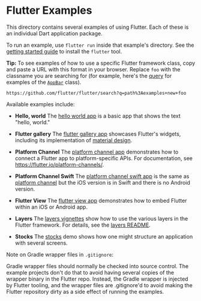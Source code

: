 Flutter Examples
================

This directory contains several examples of using Flutter. Each of these is an
individual Dart application package.

To run an example, use `flutter run` inside that example's directory.  See the
[getting started guide](https://flutter.io/getting-started/) to install
the `flutter` tool.

**Tip:** To see examples of how to use a specific Flutter framework class,
copy and paste a URL with this format in your browser. Replace `foo` with the
classname you are searching for (for example, here's the
[query](https://github.com/flutter/flutter/search?q=path%3Aexamples+new+AppBar)
for examples of the
[`AppBar`](https://docs.flutter.io/flutter/material/AppBar-class.html) class).

```
https://github.com/flutter/flutter/search?q=path%3Aexamples+new+foo
```

Available examples include:

- **Hello, world** The [hello world app](hello_world) is a basic app that shows
  the text "hello, world."

- **Flutter gallery** The [flutter gallery app](flutter_gallery) showcases
  Flutter's widgets, including its implementation of
  [material design](https://material.google.com/).

- **Platform Channel** The [platform channel app](platform_channel)
  demonstrates how to connect a Flutter app to platform-specific APIs. For
  documentation, see <https://flutter.io/platform-channels/>.

- **Platform Channel Swift** The [platform channel swift app](platform_channel_swift)
  is the same as [platform channel](platform_channel) but the iOS version is in
  Swift and there is no Android version.

- **Flutter View** The [flutter view app](flutter_view) demonstrates how to
  embed Flutter within an iOS or Android app.

- **Layers** The [layers vignettes](layers) show how to use the various layers
  in the Flutter framework. For details, see the [layers README](layers/README.md).

- **Stocks** The [stocks](stocks) demo shows how one might structure
  an application with several screens.

Note on Gradle wrapper files in `.gitignore`:

Gradle wrapper files should normally be checked into source control.
The example projects don't do that to avoid having several copies of the
wrapper binary in the Flutter repo. Instead, the Gradle wrapper is
injected by Flutter tooling, and the wrapper files are .gitignore'd to
avoid making the Flutter repository dirty as a side effect of running
the examples.
